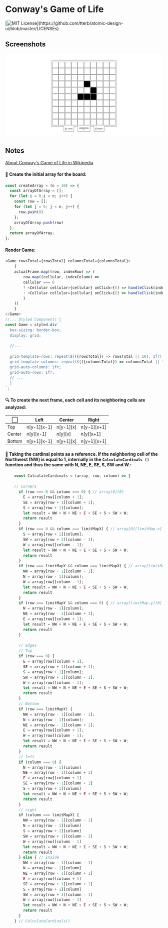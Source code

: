 
# Conway's Game of Life



[![MIT License](https://img.shields.io/apm/l/atomic-design-ui.svg?)](https://github.com/tterb/atomic-design-ui/blob/master/LICENSEs)

  
## Screenshots

![App Screenshot](https://github.com/Alonso-Pablo/game-of-life/blob/main/preview/preview.png?raw=true)

  
## Notes
[About Conway's Game of Life in Wikipedia](https://en.wikipedia.org/wiki/Conway%27s_Game_of_Life)
#### 🧮 Create the initial array for the board:
```javascript
const createArray = (n = 10) => {
  const arrayOfArray = [];
  for (let i = 0;i < n; i++) {
    const row = [];
    for (let j = 0; j < n; j++) {
      row.push(0)
    };
    arrayOfArray.push(row)
  };
  return arrayOfArray;
};
```
#### Render Game: 
```Javascript
<Game rowsTotal={rowsTotal} columnsTotal={columnsTotal}>
    {
    actualFrame.map((row, indexRow) => (
        row.map((cellular, indexColumn) =>
        cellular === 0
        ? <Cellular cellular={cellular} onClick={() => handleClick(indexRow, indexColumn) } key={`row${indexRow}-column${indexColumn}`}></Cellular>
        : <Cellular cellular={cellular} onClick={() => handleClick(indexRow, indexColumn) } key={`row${indexRow}-column${indexColumn}`}></Cellular>
        )
    ))
    }
</Game>
//... Styled Components 💅
const Game = styled.div`
  box-sizing: border-box;
  display: grid;

  //...

  grid-template-rows: repeat(${({rowsTotal}) => rowsTotal || 10}, 1fr);
  grid-template-columns: repeat(${({columnsTotal}) => columnsTotal || 10}, 1fr);
  grid-auto-columns: 1fr;
  grid-auto-rows: 1fr;
  // ...
  }
`;
```

#### 🔍 To create the next frame, each cell and its neighboring cells are analyzed:
⬜     | Left        | Center    | Right 
------ | ----------- | --------- | -------
Top    | n[y-1][x-1] | n[y-1][x] | n[y-1][x+1] 
Center | n[y][x-1]   |  n[y][x]  |  n[y][x+1] 
Bottom | n[y+1][x-1] | n[y+1][x] | n[y+1][x+1] 

#### 📍 Taking the cardinal points as a reference. If the neighboring cell of the Northwest (NW) is equal to 1, internally in the `CalculateCardinals ()` function and thus the same with N, NE, E, SE, S, SW and W.:
```javascript
    const CalculateCardinals = (array, row, column) => {

    // Corners
      if (row === 0 && column === 0) { // array[0][0]
        E = array[row][column + 1];
        SE = array[row + 1][column + 1];
        S = array[row + 1][column];
        let result = NW + N + NE + E + SE + S + SW + W;
        return result
      }
      if (row === 0 && column === limitMapX) { // array[0][limitMap.x]
        S = array[row + 1][column];
        SW = array[row + 1][column - 1];
        W = array[row][column - 1];
        let result = NW + N + NE + E + SE + S + SW + W;
        return result
      }
      if (row === limitMapY && column === limitMapX) { // array[limitMap.y]][limitMap.x]
        NW = array[row - 1][column - 1];
        N = array[row - 1][column];
        W = array[row][column - 1];
        let result = NW + N + NE + E + SE + S + SW + W;
        return result
      }
      if (row === limitMapY && column === 0) { // array[limitMap.y][0]
        N = array[row - 1][column];
        NE = array[row - 1][column + 1];
        E = array[row][column + 1];
        let result = NW + N + NE + E + SE + S + SW + W;
        return result
      }

      // Edges
      // Top
      if (row === 0) {
        E = array[row][column + 1];
        SE = array[row + 1][column + 1];
        S = array[row + 1][column];
        SW = array[row + 1][column - 1];
        W = array[row][column - 1];
        let result = NW + N + NE + E + SE + S + SW + W;
        return result
      }
      // Bottom
      if (row === limitMapY) {
        NW = array[row - 1][column - 1];
        N = array[row - 1][column];
        NE = array[row - 1][column + 1];
        E = array[row][column + 1];
        W = array[row][column - 1];
        let result = NW + N + NE + E + SE + S + SW + W;
        return result
      }
      // left
      if (column === 0) {
        N = array[row - 1][column]
        NE = array[row - 1][column + 1]
        E = array[row][column + 1]
        SE = array[row + 1][column + 1]
        S = array[row + 1][column]
        let result = NW + N + NE + E + SE + S + SW + W;
        return result
      }
      // right
      if (column === limitMapX) {
        NW = array[row - 1][column - 1]
        N = array[row - 1][column]
        S = array[row + 1][column]
        SW = array[row + 1][column - 1]
        W = array[row][column - 1]
        let result = NW + N + NE + E + SE + S + SW + W;
        return result
      } else { // Inside
        NW = array[row - 1][column - 1]
        N = array[row - 1][column]
        NE = array[row - 1][column + 1]
        E = array[row][column + 1]
        SE = array[row + 1][column + 1]
        S = array[row + 1][column]
        SW = array[row + 1][column - 1]
        W = array[row][column - 1]
        let result = NW + N + NE + E + SE + S + SW + W;
        return result
      }
    } // CalculateCardinals()
```
